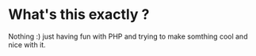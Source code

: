 # What's this exactly ?
Nothing :) just having fun with PHP and trying to make somthing cool and nice with it.